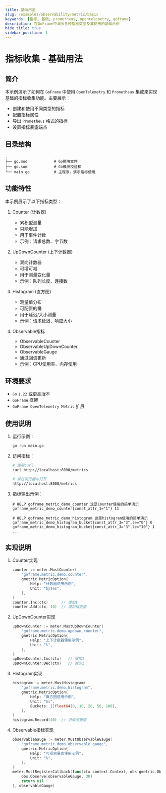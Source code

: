 ```yaml
---
title: 基础用法
slug: /examples/observability/metric/basic
keywords: [指标, 基础, prometheus, opentelemetry, goframe]
description: 在GoFrame中演示各种指标类型及其使用的基础示例
hide_title: true
sidebar_position: 1
---
```


# 指标收集 - 基础用法

## 简介

本示例演示了如何在 `GoFrame` 中使用 `OpenTelemetry` 和 `Prometheus` 集成来实现基础的指标收集功能。主要展示：
- 创建和使用不同类型的指标
- 配置指标属性
- 导出 `Prometheus` 格式的指标
- 设置指标暴露端点

## 目录结构

```text
.
├── go.mod            # Go模块文件
├── go.sum            # Go模块校验和
└── main.go           # 主程序，演示指标使用
```

## 功能特性

本示例展示了以下指标类型：

1. Counter (计数器)
   - 累积型测量
   - 只能增加
   - 用于事件计数
   - 示例：请求总数、字节数

2. UpDownCounter (上下计数器)
   - 双向计数器
   - 可增可减
   - 用于测量变化量
   - 示例：队列长度、连接数

3. Histogram (直方图)
   - 测量值分布
   - 可配置的桶
   - 用于延迟/大小测量
   - 示例：请求延迟、响应大小

4. Observable指标
   - ObservableCounter
   - ObservableUpDownCounter
   - ObservableGauge
   - 通过回调更新
   - 示例：CPU使用率、内存使用

## 环境要求

- `Go` `1.22` 或更高版本
- `GoFrame` 框架
- `GoFrame OpenTelemetry Metric` 扩展

## 使用说明

1. 运行示例：
   ```bash
   go run main.go
   ```

2. 访问指标：
   ```bash
   # 使用curl
   curl http://localhost:8000/metrics
   
   # 或在浏览器中打开
   http://localhost:8000/metrics
   ```

3. 指标输出示例：
   ```text
   # HELP goframe_metric_demo_counter 这是Counter使用的简单演示
   goframe_metric_demo_counter{const_attr_1="1"} 11
   
   # HELP goframe_metric_demo_histogram 这是histogram使用的简单演示
   goframe_metric_demo_histogram_bucket{const_attr_3="3",le="0"} 0
   goframe_metric_demo_histogram_bucket{const_attr_3="3",le="10"} 1
   ...
   ```

## 实现说明

1. Counter实现
   ```go
   counter := meter.MustCounter(
       "goframe.metric.demo.counter",
       gmetric.MetricOption{
           Help: "计数器使用示例",
           Unit: "bytes",
       },
   )
   counter.Inc(ctx)      // 增加1
   counter.Add(ctx, 10)  // 增加指定值
   ```

2. UpDownCounter实现
   ```go
   upDownCounter := meter.MustUpDownCounter(
       "goframe.metric.demo.updown_counter",
       gmetric.MetricOption{
           Help: "上下计数器使用示例",
           Unit: "%",
       },
   )
   upDownCounter.Inc(ctx)   // 增加1
   upDownCounter.Dec(ctx)   // 减少1
   ```

3. Histogram实现
   ```go
   histogram := meter.MustHistogram(
       "goframe.metric.demo.histogram",
       gmetric.MetricOption{
           Help: "直方图使用示例",
           Unit: "ms",
           Buckets: []float64{0, 10, 20, 50, 100},
       },
   )
   histogram.Record(30)  // 记录测量值
   ```

4. Observable指标实现
   ```go
   observableGauge := meter.MustObservableGauge(
       "goframe.metric.demo.observable_gauge",
       gmetric.MetricOption{
           Help: "可观察量表使用示例",
           Unit: "%",
       },
   )
   meter.MustRegisterCallback(func(ctx context.Context, obs gmetric.Observer) error {
       obs.Observe(observableGauge, 30)
       return nil
   }, observableGauge)
   ```
